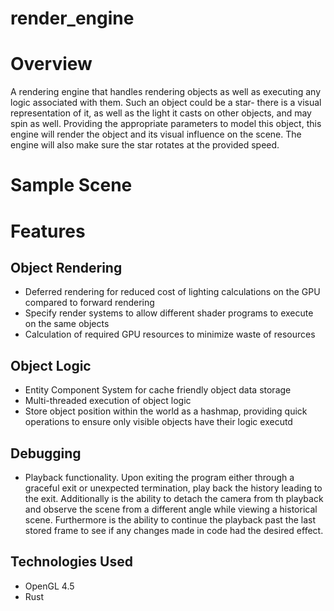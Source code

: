 # render_engine

Overview
=========

A rendering engine that handles rendering objects as well as executing any logic associated with them. Such an object could be a star-
there is a visual representation of it, as well as the light it casts on other objects, and may spin as well. Providing the appropriate parameters to model
this object, this engine will render the object and its visual influence on the scene. The engine will also make sure the star rotates at the provided speed.

Sample Scene
=======

Features
==========

Object Rendering
-----------------

* Deferred rendering for reduced cost of lighting calculations on the GPU compared to forward rendering
* Specify render systems to allow different shader programs to execute on the same objects
* Calculation of required GPU resources to minimize waste of resources

Object Logic
-----------------

* Entity Component System for cache friendly object data storage
* Multi-threaded execution of object logic
* Store object position within the world as a hashmap, providing quick operations to ensure only visible objects have their logic executd

Debugging
------------

* Playback functionality. Upon exiting the program either through a graceful exit or unexpected termination, play back
the history leading to the exit. Additionally is the ability to detach the camera from th playback and observe the scene from
a different angle while viewing a historical scene. Furthermore is the ability to continue the playback past the last stored frame to
see if any changes made in code had the desired effect.

Technologies Used
-------------------

* OpenGL 4.5
* Rust
